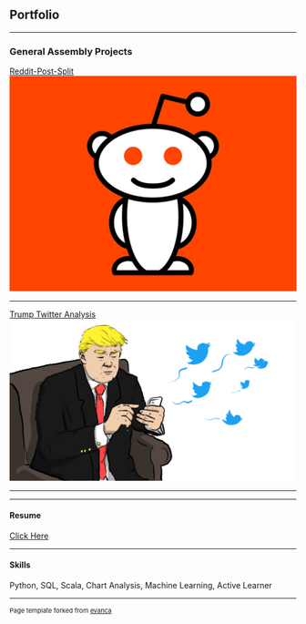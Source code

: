 ## Portfolio

---

### General Assembly Projects 

[Reddit-Post-Split](https://github.com/abell11/Reddit-Post-Split)
<img src="images/reddit_alien.jpg?raw=true"/>

---
[Trump Twitter Analysis](https://github.com/abell11/Capstone)
<img src="images/ttweeting.jpg?raw=true"/>

---


---

#### Resume
[Click Here](https://github.com/abell11/abell11.github.io/blob/master/pdf/AB_Resume_pdf.pdf)

---

#### Skills
Python,
SQL,
Scala,
Chart Analysis, 
Machine Learning, 
Active Learner

---
<p style="font-size:11px">Page template forked from <a href="https://github.com/evanca/quick-portfolio">evanca</a></p>
<!-- Remove above link if you don't want to attibute -->
